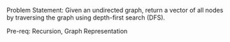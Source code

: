 Problem Statement: Given an undirected graph, return a vector of all nodes by traversing the graph using depth-first search (DFS).

Pre-req: Recursion, Graph Representation
